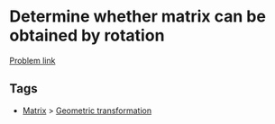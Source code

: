 # Determine whether matrix can be obtained by rotation

[Problem link](https://leetcode.com/problems/determine-whether-matrix-can-be-obtained-by-rotation)

## Tags

* [Matrix](/README.md#Matrix) > [Geometric transformation](/README.md#Matrix-Geometric_transformation)
